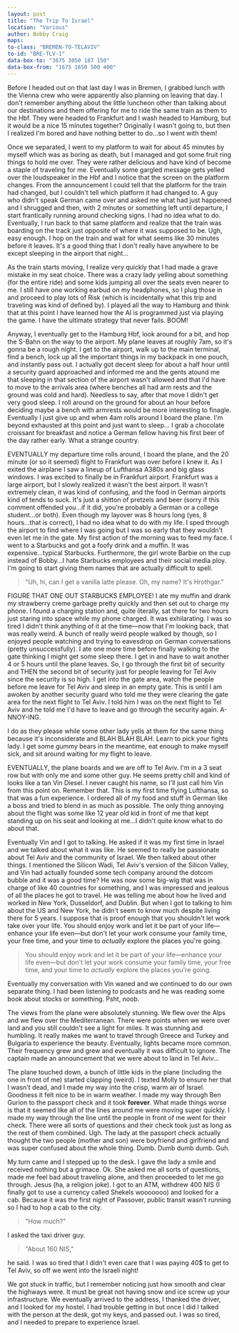 ```yaml
---
layout: post
title: "The Trip To Israel"
location: "Various"
author: Bobby Craig
maps:
to-class: "BREMEN-TO-TELAVIV"
to-id: "BRE-TLV-1"
data-box-to: "3675 3050 187 150"
data-box-from: "1675 1650 500 400"
---
```


<div class="{{ page.to-class }}" data-from="{% if page.data-box-from %}{{ page.data-box-from }}{% endif %}" data-to="{% if page.data-box-to %}{{ page.data-box-to }}{% endif %}">

<p>Before I headed out on that last day I was in Bremen, I grabbed lunch with the Vienna crew who were apparently also planning on leaving that day. I don't remember anything about the little luncheon other than talking about our destinations and them offering for me to ride the same train as them to the Hbf. They were headed to Frankfurt and I wash headed to Hamburg, but it would be a nice 15 minutes together? Originally I wasn't going to, but then I realized I'm bored and have nothing better to do...so I went with them!</p>

<p>Once we separated, I went to my platform to wait for about 45 minutes by myself which was as boring as death, but I managed and got some fruit ring things to hold me over. They were rather delicious and have kind of become a staple of traveling for me. Eventually some gargled message gets yelled over the loudspeaker in the Hbf and I notice that the screen on the platform changes. From the announcement I could tell that the platform for the train had changed, but I couldn't tell which platform it had changed to. A guy who didn't speak German came over and asked me what had just happened and I shrugged and then, with 2 minutes or something left until departure, I start frantically running around checking signs. I had no idea what to do. Eventually, I run back to that same platform and realize that the train was boarding on the track just opposite of where it was supposed to be. Ugh, easy enough. I hop on the train and wait for what seems like 30 minutes before it leaves. It's a good thing that I don't really have anywhere to be except sleeping in the airport that night...</p>

<p>As the train starts moving, I realize very quickly that I had made a grave mistake in my seat choice. There was a crazy lady yelling about something (for the entire ride) and some kids jumping all over the seats even nearer to me. I still have one working earbud on my headphones, so I plug those in and proceed to play lots of Risk (which is incidentally what this trip and traveling was kind of defined by). I played all the way to Hamburg and think that at this point I have learned how the AI is programmed just via playing the game. I have the ultimate strategy that never fails. BOOM!</p>

<p>Anyway, I eventually get to the Hamburg Hbf, look around for a bit, and hop the S-Bahn on the way to the airport. My plane leaves at roughly 7am, so it's gonna be a rough night. I get to the airport, walk up to the main terminal, find a bench, lock up all the important things in my backpack in one pouch, and instantly pass out. I actually got decent sleep for about a half hour until a security guard approached and informed me and the gents atound me that sleeping in that section of the airport wasn't allowed and that I'd have to move to the arrivals area (where benches all had arm rests and the ground was cold and hard). Needless to say, after that move I didn't get very good sleep. I roll around on the ground for about an hour before deciding maybe a bench with armrests would be more interesting to finagle. Eventually I just give up and when 4am rolls around I board the plane. I'm beyond exhausted at this point and just want to sleep... I grab a chocolate croissant for breakfast and notice a German fellow having his first beer of the day rather early. What a strange country.</p>

<p>EVENTUALLY my departure time rolls around, I board the plane, and the 20 minute (or so it seemed) flight to Frankfurt was over before I knew it. As I exited the airplane I saw a lineup of Lufthansa A380s and big glass windows. I was excited to finally be in Frankfurt airport. Frankfurt was a large airport, but I slowly realized it wasn't the best airport. It wasn't extremely clean, it was kind of confusing, and the food in German airports kind of tends to suck. It's just a shitton of pretzels and beer (sorry if this comment offended you...if it did, you're probably a German or a college student...or both). Even though my layover was 8 hours long (yes, 8 hours...that is correct), I had no idea what to do with my life. I sped through the airport to find where I was going but I was so early that they wouldn't even let me in the gate. My first action of the morning was to feed my face. I went to a Starbucks and got a foofy drink and a muffin. It was expensive...typical Starbucks. Furthermore, the girl wrote Barbie on the cup instead of Bobby...I hate Starbucks employees and their social media ploy. I'm going to start giving them names that are actually difficult to spell.</p>

<blockquote>
  <p>"Uh, hi, can I get a vanilla latte please. Oh, my name? It's Hrothgar."</p>
</blockquote>

<p>FIGURE THAT ONE OUT STARBUCKS EMPLOYEE! I ate my muffin and drank my strawberry creme garbage pretty quickly and then set out to charge my phone. I found a charging station and, quite literally, sat there for two hours just staring into space while my phone charged. It was exhilarating. I was so tired I didn't think anything of it at the time&mdash;now that I'm looking back, that was really weird. A bunch of really weird people walked by though, so I enjoyed people watching and trying to eavesdrop on German conversations (pretty unsuccessfully). I ate one more time before finally walking to the gate thinking I might get some sleep there. I get in and have to wait another 4 or 5 hours until the plane leaves. So, I go through the first bit of security and THEN the second bit of security just for people leaving for Tel Aviv since the security is so high. I get into the gate area, watch the people before me leave for Tel Aviv and sleep in an empty gate. This is until I am awoken by another security guard who told me they were clearing the gate area for the next flight to Tel Aviv. I told him I was on the next flight to Tel Aviv and he told me I'd have to leave and go through the security again. A-NNOY-ING.</p>

<p>I do as they please while some other lady yells at them for the same thing because it's inconsiderate and BLAH BLAH BLAH. Learn to pick your fights lady. I get some gummy bears in the meantime, eat enough to make myself sick, and sit around waiting for my flight to leave.</p>

<p>EVENTUALLY, the plane boards and we are off to Tel Aviv. I'm in a 3 seat row but with only me and some other guy. He seems pretty chill and kind of looks like a tan Vin Diesel. I never caught his name, so I'll just call him Vin from this point on. Remember that. This is my first time flying Lufthansa, so that was a fun experience. I ordered all of my food and stuff in German like a boss and tried to blend in as much as possible. The only thing annoying about the flight was some like 12 year old kid in front of me that kept standing up on his seat and looking at me...I didn't quite know what to do about that.</p>

<p>Eventually Vin and I got to talking. He asked if it was my first time in Israel and we talked about what it was like. He seemed to really be passionate about Tel Aviv and the community of Israel. We then talked about other things. I mentioned the Silicon Wadi, Tel Aviv's version of the Silicon Valley, and Vin had actually founded some tech company around the dotcom bubble and it was a good time? He was now some big-wig that was in charge of like 40 countries for something, and I was impressed and jealous of all the places he got to travel. He was telling me about how he lived and worked in New York, Dusseldorf, and Dublin. But when I got to talking to him about the US and New York, he didn't seem to know much despite living there for 5 years. I suppose that is proof enough that you shouldn't let work take over your life. You should enjoy work and let it be part of your life&mdash;enhance your life even&mdash;but don't let your work consume your family time, your free time, and your time to <em>actually</em> explore the places you're going.</p>

<div class="quotation">
  <blockquote>
    You should enjoy work and let it be part of your life&mdash;enhance your life even&mdash;but don't let your work consume your family time, your free time, and your time to <em>actually</em> explore the places you're going.
  </blockquote>
</div>

<p>Eventually my conversation with Vin waned and we continued to do our own separate thing. I had been listening to podcasts and he was reading some book about stocks or something. Psht, noob.</p>

<p>The views from the plane were absolutely stunning. We flew over the Alps and we flew over the Mediterranean. There were points when we were over land and you still couldn't see a light for miles. It was stunning and humbling. It really makes me want to travel through Greece and Turkey and Bulgaria to experience the beauty. Eventually, lights became more common. Their frequency grew and grew and eventually it was difficult to ignore. The captain made an announcement that we were about to land in Tel Aviv...</p>

<p>The plane touched down, a bunch of little kids in the plane (including the one in front of me) started clapping (weird). I texted Molly to ensure her that I wasn't dead, and I made my way into the crisp, warm air of Israel. Goodness it felt nice to be in warm weather. I made my way through Ben Gurion to the passport check and it took <strong>forever</strong>. What made things worse is that it seemed like all of the lines around me were moving super quickly. I made my way through the line until the people in front of me went for their check. There were all sorts of questions and their check took just as long as the rest of them combined. Ugh. The lady at the passport check actually thought the two people (mother and son) were boyfriend and girlfriend and was super confused about the whole thing. Dumb. Dumb dumb dumb. Guh.</p>

<p>My turn came and I stepped up to the desk. I gave the lady a smile and received nothing but a grimace. Ok. She asked me all sorts of questions, made me feel bad about traveling alone, and then proceeded to let me go through. Jesus (ha, a religion joke). I got to an ATM, withdrew 400 NIS (I finally got to use a currency called Shekels wooooooo) and looked for a cab. Because it was the first night of Passover, public transit wasn't running so I had to hop a cab to the city.</p>

<blockquote>
  <p>"How much?"</p>
</blockquote>

<p>I asked the taxi driver guy.</p>

<blockquote>
  <p>"About 160 NIS,"</p>
</blockquote>

<p>he said. I was so tired that I didn't even care that I was paying 40$ to get to Tel Aviv, so off we went into the Israeli night!</p>

<p>We got stuck in traffic, but I remember noticing just how smooth and clear the highways were. It must be great not having snow and ice screw up your infrastructure. We eventually arrived to the address, I thanked the driver, and I looked for my hostel. I had trouble getting in but once I did I talked with the person at the desk, got my keys, and passed out. I was so tired, and I needed to prepare to experience Israel.</p>

</div>
